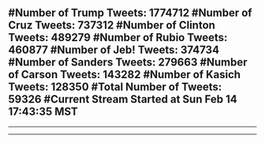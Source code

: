#Number of Trump Tweets: 1774712
#Number of Cruz Tweets: 737312
#Number of Clinton Tweets: 489279
#Number of Rubio Tweets: 460877
#Number of Jeb! Tweets: 374734
#Number of Sanders Tweets: 279663
#Number of Carson Tweets: 143282
#Number of Kasich Tweets: 128350
#Total Number of Tweets: 59326 
#Current Stream Started at Sun Feb 14 17:43:35 MST
---
---
---
